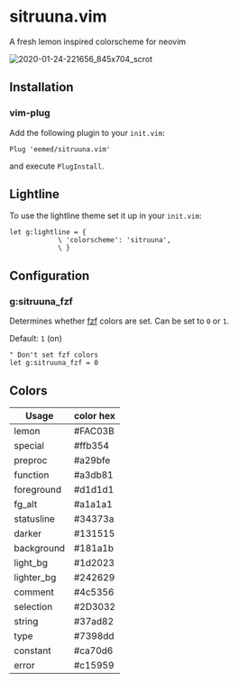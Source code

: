 # sitruuna.vim

A fresh lemon inspired colorscheme for neovim

![2020-01-24-221656_845x704_scrot](https://user-images.githubusercontent.com/30186515/73100958-590ba100-3ef7-11ea-8c95-daad105a9b90.png)

## Installation

### vim-plug

Add the following plugin to your `init.vim`:
```vim
Plug 'eemed/sitruuna.vim'
```

and execute `PlugInstall`.

## Lightline

To use the lightline theme set it up in your `init.vim`:
```vim
let g:lightline = {
            \ 'colorscheme': 'sitruuna',
            \ }
```

## Configuration

### g:sitruuna\_fzf

Determines whether [fzf](https://github.com/junegunn/fzf.vim) colors are set.
Can be set to `0` or `1`.

Default: `1` (on)

```vim
" Don't set fzf colors
let g:sitruuna_fzf = 0
```

## Colors


|    Usage    | color hex |
|     ---     |    ---    |
|    lemon    |  #FAC03B  |
|   special   |  #ffb354  |
|   preproc   |  #a29bfe  |
|  function   |  #a3db81  |
| foreground  |  #d1d1d1  |
|   fg\_alt   |  #a1a1a1  |
| statusline  |  #34373a  |
|   darker    |  #131515  |
| background  |  #181a1b  |
|  light\_bg  |  #1d2023  |
| lighter\_bg |  #242629  |
|   comment   |  #4c5356  |
|  selection  |  #2D3032  |
|   string    |  #37ad82  |
|    type     |  #7398dd  |
|  constant   |  #ca70d6  |
|    error    |  #c15959  |
